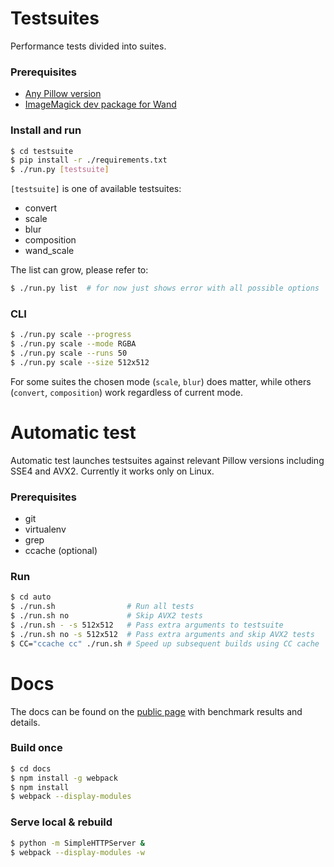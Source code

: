# Testsuites

Performance tests divided into suites.

### Prerequisites

* [Any Pillow version](https://pillow.readthedocs.io/en/latest/installation.html#basic-installation)
* [ImageMagick dev package for Wand](http://docs.wand-py.org/en/0.4.3/#requirements)

### Install and run

```bash
$ cd testsuite
$ pip install -r ./requirements.txt
$ ./run.py [testsuite]
```

`[testsuite]` is one of available testsuites:

* convert
* scale
* blur
* composition
* wand_scale

The list can grow, please refer to:

```bash
$ ./run.py list  # for now just shows error with all possible options
```

### CLI

```bash
$ ./run.py scale --progress
$ ./run.py scale --mode RGBA
$ ./run.py scale --runs 50
$ ./run.py scale --size 512x512
```

For some suites the chosen mode (`scale`, `blur`) does matter,
while others (`convert`, `composition`) work regardless of current mode.


# Automatic test

Automatic test launches testsuites against relevant Pillow versions
including SSE4 and AVX2.
Currently it works only on Linux.

### Prerequisites

* git
* virtualenv
* grep
* ccache (optional)

### Run

```bash
$ cd auto
$ ./run.sh                # Run all tests
$ ./run.sh no             # Skip AVX2 tests
$ ./run.sh - -s 512x512   # Pass extra arguments to testsuite
$ ./run.sh no -s 512x512  # Pass extra arguments and skip AVX2 tests
$ CC="ccache cc" ./run.sh # Speed up subsequent builds using CC cache
```


# Docs

The docs can be found on the [public page](https://python-pillow.org/pillow-perf/)
with benchmark results and details.

### Build once

```bash
$ cd docs
$ npm install -g webpack
$ npm install
$ webpack --display-modules
```

### Serve local & rebuild

```bash
$ python -m SimpleHTTPServer &
$ webpack --display-modules -w
```
